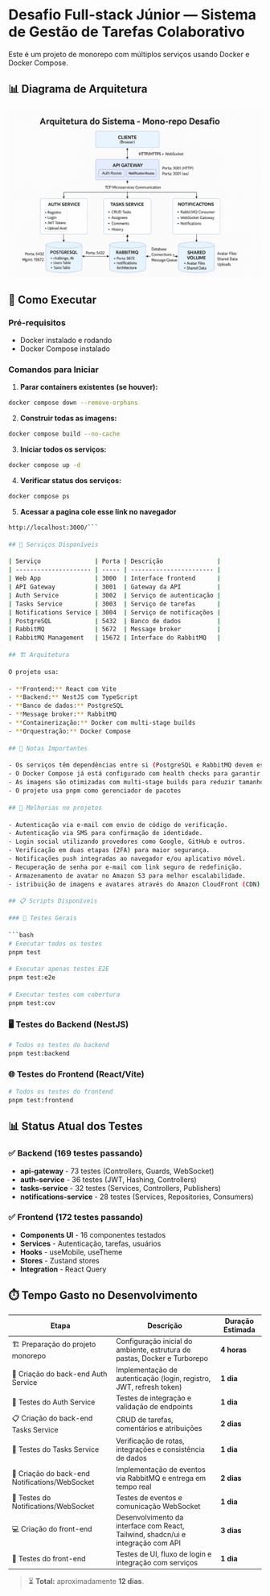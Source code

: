 # Desafio Full-stack Júnior — Sistema de Gestão de Tarefas Colaborativo

Este é um projeto de monorepo com múltiplos serviços usando Docker e Docker Compose.

## 📊 Diagrama de Arquitetura

![Diagrama de Arquitetura do Sistema](./diagrama-desafio.png)

## 🚀 Como Executar

### Pré-requisitos

- Docker instalado e rodando
- Docker Compose instalado

### Comandos para Iniciar

1. **Parar containers existentes (se houver):**

```bash
docker compose down --remove-orphans
```

2. **Construir todas as imagens:**

```bash
docker compose build --no-cache
```

3. **Iniciar todos os serviços:**

```bash
docker compose up -d
```

4. **Verificar status dos serviços:**

```bash
docker compose ps
```

5. **Acessar a pagina cole esse link no navegador**

````bash
http://localhost:3000/```

## 📱 Serviços Disponíveis

| Serviço               | Porta | Descrição               |
| --------------------- | ----- | ----------------------- |
| Web App               | 3000  | Interface frontend      |
| API Gateway           | 3001  | Gateway da API          |
| Auth Service          | 3002  | Serviço de autenticação |
| Tasks Service         | 3003  | Serviço de tarefas      |
| Notifications Service | 3004  | Serviço de notificações |
| PostgreSQL            | 5432  | Banco de dados          |
| RabbitMQ              | 5672  | Message broker          |
| RabbitMQ Management   | 15672 | Interface do RabbitMQ   |

## 🏗️ Arquitetura

O projeto usa:

- **Frontend:** React com Vite
- **Backend:** NestJS com TypeScript
- **Banco de dados:** PostgreSQL
- **Message broker:** RabbitMQ
- **Containerização:** Docker com multi-stage builds
- **Orquestração:** Docker Compose

## 📝 Notas Importantes

- Os serviços têm dependências entre si (PostgreSQL e RabbitMQ devem estar saudáveis antes dos outros serviços)
- O Docker Compose já está configurado com health checks para garantir a ordem correta de inicialização
- As imagens são otimizadas com multi-stage builds para reduzir tamanho
- O projeto usa pnpm como gerenciador de pacotes

## 📝 Melhorias no projetos

- Autenticação via e-mail com envio de código de verificação.
- Autenticação via SMS para confirmação de identidade.
- Login social utilizando provedores como Google, GitHub e outros.
- Verificação em duas etapas (2FA) para maior segurança.
- Notificações push integradas ao navegador e/ou aplicativo móvel.
- Recuperação de senha por e-mail com link seguro de redefinição.
- Armazenamento de avatar no Amazon S3 para melhor escalabilidade.
- istribuição de imagens e avatares através do Amazon CloudFront (CDN) para otimizar o carregamento global.

## 📋 Scripts Disponíveis

### 🔧 Testes Gerais

```bash
# Executar todos os testes
pnpm test

# Executar apenas testes E2E
pnpm test:e2e

# Executar testes com cobertura
pnpm test:cov
````

### 🖥️ Testes do Backend (NestJS)

```bash
# Todos os testes do backend
pnpm test:backend
```

### 🌐 Testes do Frontend (React/Vite)

```bash
# Todos os testes do frontend
pnpm test:frontend
```

## 📊 Status Atual dos Testes

### ✅ Backend (169 testes passando)

- **api-gateway** - 73 testes (Controllers, Guards, WebSocket)
- **auth-service** - 36 testes (JWT, Hashing, Controllers)
- **tasks-service** - 32 testes (Services, Controllers, Publishers)
- **notifications-service** - 28 testes (Services, Repositories, Consumers)

### ✅ Frontend (172 testes passando)

- **Components UI** - 16 componentes testados
- **Services** - Autenticação, tarefas, usuários
- **Hooks** - useMobile, useTheme
- **Stores** - Zustand stores
- **Integration** - React Query

## ⏱️ Tempo Gasto no Desenvolvimento

| Etapa                                          | Descrição                                                                        | Duração Estimada |
| ---------------------------------------------- | -------------------------------------------------------------------------------- | ---------------- |
| 🏗️ Preparação do projeto monorepo              | Configuração inicial do ambiente, estrutura de pastas, Docker e Turborepo        | **4 horas**      |
| 🔐 Criação do back-end Auth Service            | Implementação de autenticação (login, registro, JWT, refresh token)              | **1 dia**        |
| 🧪 Testes do Auth Service                      | Testes de integração e validação de endpoints                                    | **1 dia**        |
| 📋 Criação do back-end Tasks Service           | CRUD de tarefas, comentários e atribuições                                       | **2 dias**       |
| 🧪 Testes do Tasks Service                     | Verificação de rotas, integrações e consistência de dados                        | **1 dia**        |
| 🔔 Criação do back-end Notifications/WebSocket | Implementação de eventos via RabbitMQ e entrega em tempo real                    | **2 dias**       |
| 🧪 Testes do Notifications/WebSocket           | Testes de eventos e comunicação WebSocket                                        | **1 dia**        |
| 💻 Criação do front-end                        | Desenvolvimento da interface com React, Tailwind, shadcn/ui e integração com API | **3 dias**       |
| 🧪 Testes do front-end                         | Testes de UI, fluxo de login e integração com serviços                           | **1 dia**        |

> ⏳ **Total:** aproximadamente **12 dias**.

